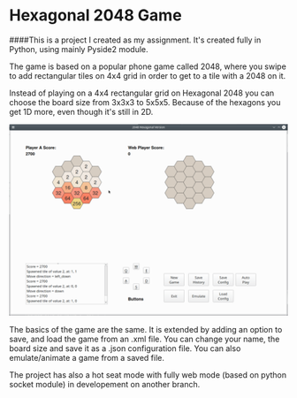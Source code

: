 # Hexagonal 2048 Game

####This is a project I created as my assignment. It's created fully in Python, using mainly Pyside2 module.

The game is based on a popular phone game called 2048, where you swipe to add rectangular tiles on 4x4 grid in order to get to a tile with a 2048 on it.

Instead of playing on a 4x4 rectangular grid on Hexagonal 2048 you can choose the board size from 3x3x3 to 5x5x5. Because of the hexagons you get 1D more, even though it's still in 2D.

![Screenshot from the game](https://github.com/walenty500/Hexagonal-2048/blob/master/src/hexduring.png?raw=true)

The basics of the game are the same. It is extended by adding an option to save, and load the game from an .xml file. You can change your name, the board size and save it as a .json configuration file. You can also emulate/animate a game from a saved file.

The project has also a hot seat mode with fully web mode (based on python socket module) in developement on another branch.


